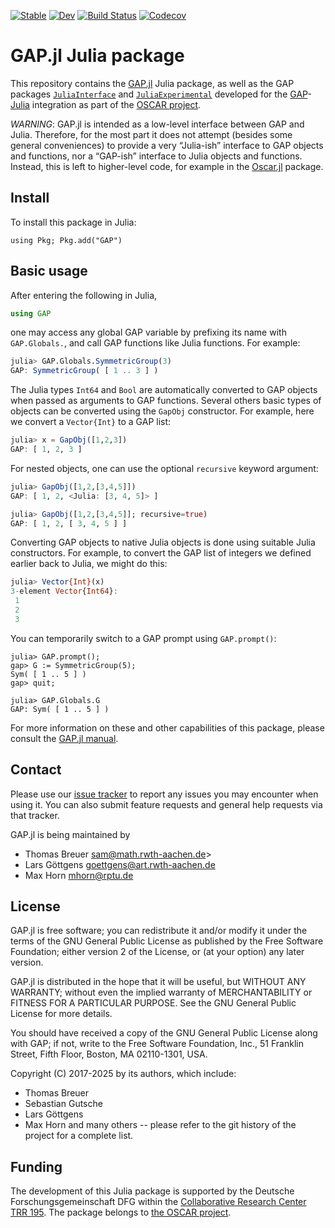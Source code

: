 [![Stable](https://img.shields.io/badge/docs-stable-blue.svg)](https://oscar-system.github.io/GAP.jl/stable)
[![Dev](https://img.shields.io/badge/docs-dev-blue.svg)](https://oscar-system.github.io/GAP.jl/dev)
[![Build Status](https://github.com/oscar-system/GAP.jl/actions/workflows/CI.yml/badge.svg)](https://github.com/oscar-system/GAP.jl/actions/workflows/CI.yml?query=branch%3Amaster)
[![Codecov](https://codecov.io/github/oscar-system/GAP.jl/coverage.svg?branch=master&token=)](https://codecov.io/gh/oscar-system/GAP.jl)

# GAP.jl Julia package

This repository contains the [GAP.jl](src/GAP.jl) Julia package, as well as the GAP packages
[`JuliaInterface`](pkg/JuliaInterface) and [`JuliaExperimental`](pkg/JuliaExperimental)
developed for the [GAP](https://www.gap-system.org/)-[Julia](https://julialang.org/) integration
as part of the [OSCAR project](https://www.oscar-system.org).

*WARNING*: GAP.jl is intended as a low-level interface between GAP
and Julia. Therefore, for the most part it does not attempt (besides some
general conveniences) to provide a very “Julia-ish” interface to GAP
objects and functions, nor a “GAP-ish” interface to Julia objects and
functions. Instead, this is left to higher-level code, for example in the
[Oscar.jl](https://github.com/oscar-system/Oscar.jl) package.


## Install

To install this package in Julia:
```
using Pkg; Pkg.add("GAP")
```


## Basic usage

After entering the following in Julia,
```julia
using GAP
```
one may access any global GAP variable by prefixing its name with `GAP.Globals.`, and
call GAP functions like Julia functions. For example:
```julia
julia> GAP.Globals.SymmetricGroup(3)
GAP: SymmetricGroup( [ 1 .. 3 ] )
```

The Julia types `Int64` and `Bool` are automatically converted to GAP
objects when passed as arguments to GAP functions. Several others basic
types of objects can be converted using the `GapObj` constructor. For
example, here we convert a `Vector{Int}` to a GAP list:
```julia
julia> x = GapObj([1,2,3])
GAP: [ 1, 2, 3 ]
```
For nested objects, one can use the optional `recursive` keyword argument:
```julia
julia> GapObj([1,2,[3,4,5]])
GAP: [ 1, 2, <Julia: [3, 4, 5]> ]

julia> GapObj([1,2,[3,4,5]]; recursive=true)
GAP: [ 1, 2, [ 3, 4, 5 ] ]
```

Converting GAP objects to native Julia objects is done using suitable Julia constructors.
For example, to convert the GAP list of integers we defined earlier back to Julia,
we might do this:
```julia
julia> Vector{Int}(x)
3-element Vector{Int64}:
 1
 2
 3
```

You can temporarily switch to a GAP prompt using `GAP.prompt()`:
```
julia> GAP.prompt();
gap> G := SymmetricGroup(5);
Sym( [ 1 .. 5 ] )
gap> quit;

julia> GAP.Globals.G
GAP: Sym( [ 1 .. 5 ] )
```

For more information on these and other capabilities of this package, please
consult the [GAP.jl manual](https://oscar-system.github.io/GAP.jl/stable).


## Contact

Please use our [issue tracker](https://github.com/oscar-system/GAP.jl/issues)
to report any issues you may encounter when using it. You can also submit
feature requests and general help requests via that tracker.

GAP.jl is being maintained by
- Thomas Breuer <sam@math.rwth-aachen.de>>
- Lars Göttgens <goettgens@art.rwth-aachen.de>
- Max Horn <mhorn@rptu.de>


## License

GAP.jl is free software; you can redistribute it and/or modify it under
the terms of the GNU General Public License as published by the Free
Software Foundation; either version 2 of the License, or (at your
option) any later version.

GAP.jl is distributed in the hope that it will be useful, but WITHOUT
ANY WARRANTY; without even the implied warranty of MERCHANTABILITY
or FITNESS FOR A PARTICULAR PURPOSE.  See the GNU General Public
License for more details.

You should have received a copy of the GNU General Public License
along with GAP; if not, write to the Free Software Foundation, Inc.,
51 Franklin Street, Fifth Floor, Boston, MA 02110-1301, USA.

Copyright (C) 2017-2025 by its authors, which include:
- Thomas Breuer
- Sebastian Gutsche
- Lars Göttgens
- Max Horn
and many others -- please refer to the git history of the project for a
complete list.


## Funding

The development of this Julia package is supported by the Deutsche Forschungsgemeinschaft DFG within the [Collaborative Research Center TRR 195](https://www.computeralgebra.de/sfb/).
The package belongs to [the OSCAR project](https://www.oscar-system.org/).
